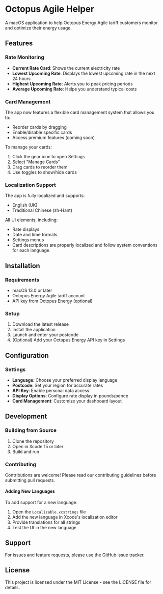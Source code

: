 # Octopus Agile Helper

A macOS application to help Octopus Energy Agile tariff customers monitor and optimize their energy usage.

## Features

### Rate Monitoring
- **Current Rate Card**: Shows the current electricity rate
- **Lowest Upcoming Rate**: Displays the lowest upcoming rate in the next 24 hours
- **Highest Upcoming Rate**: Alerts you to peak pricing periods
- **Average Upcoming Rate**: Helps you understand typical costs

### Card Management
The app now features a flexible card management system that allows you to:
- Reorder cards by dragging
- Enable/disable specific cards
- Access premium features (coming soon)

To manage your cards:
1. Click the gear icon to open Settings
2. Select "Manage Cards"
3. Drag cards to reorder them
4. Use toggles to show/hide cards

### Localization Support
The app is fully localized and supports:
- English (UK)
- Traditional Chinese (zh-Hant)

All UI elements, including:
- Rate displays
- Date and time formats
- Settings menus
- Card descriptions
are properly localized and follow system conventions for each language.

## Installation

### Requirements
- macOS 13.0 or later
- Octopus Energy Agile tariff account
- API key from Octopus Energy (optional)

### Setup
1. Download the latest release
2. Install the application
3. Launch and enter your postcode
4. (Optional) Add your Octopus Energy API key in Settings

## Configuration

### Settings
- **Language**: Choose your preferred display language
- **Postcode**: Set your region for accurate rates
- **API Key**: Enable personal data access
- **Display Options**: Configure rate display in pounds/pence
- **Card Management**: Customize your dashboard layout

## Development

### Building from Source
1. Clone the repository
2. Open in Xcode 15 or later
3. Build and run

### Contributing
Contributions are welcome! Please read our contributing guidelines before submitting pull requests.

#### Adding New Languages
To add support for a new language:
1. Open the `Localizable.xcstrings` file
2. Add the new language in Xcode's localization editor
3. Provide translations for all strings
4. Test the UI in the new language

## Support

For issues and feature requests, please use the GitHub issue tracker.

## License

This project is licensed under the MIT License - see the LICENSE file for details. 